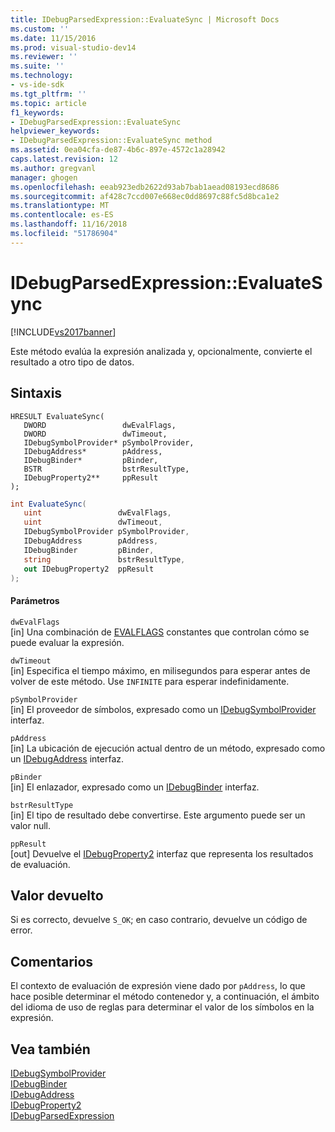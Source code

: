 ```yaml
---
title: IDebugParsedExpression::EvaluateSync | Microsoft Docs
ms.custom: ''
ms.date: 11/15/2016
ms.prod: visual-studio-dev14
ms.reviewer: ''
ms.suite: ''
ms.technology:
- vs-ide-sdk
ms.tgt_pltfrm: ''
ms.topic: article
f1_keywords:
- IDebugParsedExpression::EvaluateSync
helpviewer_keywords:
- IDebugParsedExpression::EvaluateSync method
ms.assetid: 0ea04cfa-de87-4b6c-897e-4572c1a28942
caps.latest.revision: 12
ms.author: gregvanl
manager: ghogen
ms.openlocfilehash: eeab923edb2622d93ab7bab1aead08193ecd8686
ms.sourcegitcommit: af428c7ccd007e668ec0dd8697c88fc5d8bca1e2
ms.translationtype: MT
ms.contentlocale: es-ES
ms.lasthandoff: 11/16/2018
ms.locfileid: "51786904"
---
```

# <a name="idebugparsedexpressionevaluatesync"></a>IDebugParsedExpression::EvaluateSync
[!INCLUDE[vs2017banner](../../../includes/vs2017banner.md)]

Este método evalúa la expresión analizada y, opcionalmente, convierte el resultado a otro tipo de datos.  
  
## <a name="syntax"></a>Sintaxis  
  
```cpp#  
HRESULT EvaluateSync(   
   DWORD                 dwEvalFlags,  
   DWORD                 dwTimeout,  
   IDebugSymbolProvider* pSymbolProvider,  
   IDebugAddress*        pAddress,  
   IDebugBinder*         pBinder,  
   BSTR                  bstrResultType,  
   IDebugProperty2**     ppResult  
);  
```  
  
```csharp  
int EvaluateSync(  
   uint                 dwEvalFlags,   
   uint                 dwTimeout,   
   IDebugSymbolProvider pSymbolProvider,   
   IDebugAddress        pAddress,   
   IDebugBinder         pBinder,   
   string               bstrResultType,   
   out IDebugProperty2  ppResult  
);  
```  
  
#### <a name="parameters"></a>Parámetros  
 `dwEvalFlags`  
 [in] Una combinación de [EVALFLAGS](../../../extensibility/debugger/reference/evalflags.md) constantes que controlan cómo se puede evaluar la expresión.  
  
 `dwTimeout`  
 [in] Especifica el tiempo máximo, en milisegundos para esperar antes de volver de este método. Use `INFINITE` para esperar indefinidamente.  
  
 `pSymbolProvider`  
 [in] El proveedor de símbolos, expresado como un [IDebugSymbolProvider](../../../extensibility/debugger/reference/idebugsymbolprovider.md) interfaz.  
  
 `pAddress`  
 [in] La ubicación de ejecución actual dentro de un método, expresado como un [IDebugAddress](../../../extensibility/debugger/reference/idebugaddress.md) interfaz.  
  
 `pBinder`  
 [in] El enlazador, expresado como un [IDebugBinder](../../../extensibility/debugger/reference/idebugbinder.md) interfaz.  
  
 `bstrResultType`  
 [in] El tipo de resultado debe convertirse. Este argumento puede ser un valor null.  
  
 `ppResult`  
 [out] Devuelve el [IDebugProperty2](../../../extensibility/debugger/reference/idebugproperty2.md) interfaz que representa los resultados de evaluación.  
  
## <a name="return-value"></a>Valor devuelto  
 Si es correcto, devuelve `S_OK`; en caso contrario, devuelve un código de error.  
  
## <a name="remarks"></a>Comentarios  
 El contexto de evaluación de expresión viene dado por `pAddress`, lo que hace posible determinar el método contenedor y, a continuación, el ámbito del idioma de uso de reglas para determinar el valor de los símbolos en la expresión.  
  
## <a name="see-also"></a>Vea también  
 [IDebugSymbolProvider](../../../extensibility/debugger/reference/idebugsymbolprovider.md)   
 [IDebugBinder](../../../extensibility/debugger/reference/idebugbinder.md)   
 [IDebugAddress](../../../extensibility/debugger/reference/idebugaddress.md)   
 [IDebugProperty2](../../../extensibility/debugger/reference/idebugproperty2.md)   
 [IDebugParsedExpression](../../../extensibility/debugger/reference/idebugparsedexpression.md)

